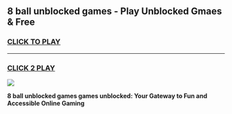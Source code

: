
## 8 ball unblocked games - Play Unblocked Gmaes & Free
<h3>
<a href="https://premium.freeplayer.one?title=8_ball_unblocked_games&ref=19F">CLICK TO PLAY</a></h3>
<hr>

<h3>
<a href="https://premium.freeplayer.one?title=8_ball_unblocked_games&ref=19F">CLICK 2 PLAY</a>
  
</h3>

<a href="https://premium.freeplayer.one?title=8_ball_unblocked_games&ref=19F/"><img src="https://clearcache.store/games.png"></a>


**8 ball unblocked games games unblocked: Your Gateway to Fun and Accessible Online Gaming**

